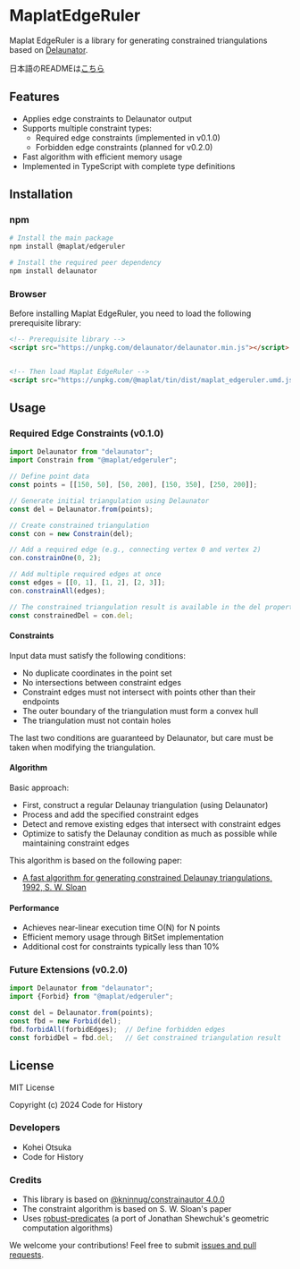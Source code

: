 # MaplatEdgeRuler

Maplat EdgeRuler is a library for generating constrained triangulations based on [Delaunator](https://github.com/mapbox/delaunator).

日本語のREADMEは[こちら](./README.ja.md)

## Features

- Applies edge constraints to Delaunator output
- Supports multiple constraint types:
  - Required edge constraints (implemented in v0.1.0)
  - Forbidden edge constraints (planned for v0.2.0)
- Fast algorithm with efficient memory usage
- Implemented in TypeScript with complete type definitions

## Installation

### npm

```sh
# Install the main package
npm install @maplat/edgeruler

# Install the required peer dependency
npm install delaunator
```

### Browser

Before installing Maplat EdgeRuler, you need to load the following prerequisite library:

```html
<!-- Prerequisite library -->
<script src="https://unpkg.com/delaunator/delaunator.min.js"></script>


<!-- Then load Maplat EdgeRuler -->
<script src="https://unpkg.com/@maplat/tin/dist/maplat_edgeruler.umd.js"></script>
```

## Usage

### Required Edge Constraints (v0.1.0)

```typescript
import Delaunator from "delaunator";
import Constrain from "@maplat/edgeruler";

// Define point data
const points = [[150, 50], [50, 200], [150, 350], [250, 200]];

// Generate initial triangulation using Delaunator
const del = Delaunator.from(points);

// Create constrained triangulation
const con = new Constrain(del);

// Add a required edge (e.g., connecting vertex 0 and vertex 2)
con.constrainOne(0, 2);

// Add multiple required edges at once
const edges = [[0, 1], [1, 2], [2, 3]];
con.constrainAll(edges);

// The constrained triangulation result is available in the del property
const constrainedDel = con.del;
```

#### Constraints

Input data must satisfy the following conditions:

- No duplicate coordinates in the point set
- No intersections between constraint edges
- Constraint edges must not intersect with points other than their endpoints
- The outer boundary of the triangulation must form a convex hull
- The triangulation must not contain holes

The last two conditions are guaranteed by Delaunator, but care must be taken when modifying the triangulation.

#### Algorithm

Basic approach:

- First, construct a regular Delaunay triangulation (using Delaunator)
- Process and add the specified constraint edges
- Detect and remove existing edges that intersect with constraint edges
- Optimize to satisfy the Delaunay condition as much as possible while maintaining constraint edges

This algorithm is based on the following paper:

- [A fast algorithm for generating constrained Delaunay triangulations, 1992, S. W. Sloan](https://web.archive.org/web/20210506140628if_/https://www.newcastle.edu.au/__data/assets/pdf_file/0019/22519/23_A-fast-algortithm-for-generating-constrained-Delaunay-triangulations.pdf)

#### Performance

- Achieves near-linear execution time O(N) for N points
- Efficient memory usage through BitSet implementation
- Additional cost for constraints typically less than 10%

### Future Extensions (v0.2.0)

```typescript
import Delaunator from "delaunator";
import {Forbid} from "@maplat/edgeruler";

const del = Delaunator.from(points);
const fbd = new Forbid(del);
fbd.forbidAll(forbidEdges);  // Define forbidden edges
const forbidDel = fbd.del;   // Get constrained triangulation result
```

## License

MIT License

Copyright (c) 2024 Code for History

### Developers

- Kohei Otsuka
- Code for History

### Credits

- This library is based on [@kninnug/constrainautor 4.0.0](https://github.com/kninnug/Constrainautor/)
- The constraint algorithm is based on S. W. Sloan's paper
- Uses [robust-predicates](https://github.com/mourner/robust-predicates) (a port of Jonathan Shewchuk's geometric computation algorithms)

We welcome your contributions! Feel free to submit [issues and pull requests](https://github.com/code4history/MaplatEdgeRuler/issues).



